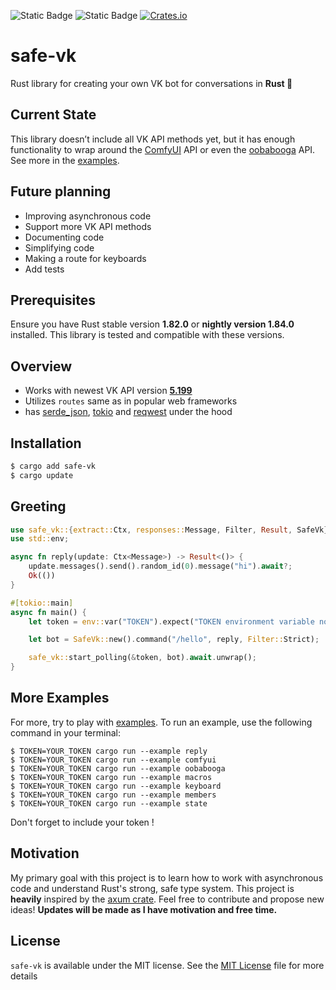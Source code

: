 ![Static Badge](https://img.shields.io/badge/rust%20stable-1.79.0-orange)
![Static Badge](https://img.shields.io/badge/rust%20nightly-1.82.0-orange)
[![Crates.io](https://img.shields.io/crates/v/safe-vk)](https://crates.io/crates/safe-vk)

# safe-vk

Rust library for creating your own VK bot for conversations in **Rust 🦀**

## Current State

This library doesn’t include all VK API methods yet, but it has enough 
functionality to wrap around the [ComfyUI](https://github.com/comfyanonymous/ComfyUI) API
or even the [oobabooga](https://github.com/oobabooga/text-generation-webui)
API. See more in the [examples](examples).

## Future planning

- Improving asynchronous code
- Support more VK API methods
- Documenting code
- Simplifying code 
- Making a route for keyboards
- Add tests

## Prerequisites

Ensure you have Rust stable version **1.82.0** or **nightly version 1.84.0** installed. 
This library is tested and compatible with these versions.

## Overview

- Works with newest VK API version [**5.199**](https://dev.vk.com/en/reference/version/5.199)
- Utilizes `routes` same as in popular web frameworks
- has
  [serde_json](https://docs.rs/serde_json/1.0.111/serde_json/index.html),
  [tokio](https://docs.rs/tokio/1.35.1/tokio/index.html) and
  [reqwest](https://docs.rs/reqwest/0.11.23/reqwest/index.html) under the hood

## Installation

```bash
$ cargo add safe-vk
$ cargo update
```

## Greeting
```rust
use safe_vk::{extract::Ctx, responses::Message, Filter, Result, SafeVk};
use std::env;

async fn reply(update: Ctx<Message>) -> Result<()> {
    update.messages().send().random_id(0).message("hi").await?;
    Ok(())
}

#[tokio::main]
async fn main() {
    let token = env::var("TOKEN").expect("TOKEN environment variable not set");

    let bot = SafeVk::new().command("/hello", reply, Filter::Strict);

    safe_vk::start_polling(&token, bot).await.unwrap();
}
```

## More Examples

For more, try to play with [examples](examples). 
To run an example, use the following command in your terminal:

```shell
$ TOKEN=YOUR_TOKEN cargo run --example reply
$ TOKEN=YOUR_TOKEN cargo run --example comfyui
$ TOKEN=YOUR_TOKEN cargo run --example oobabooga
$ TOKEN=YOUR_TOKEN cargo run --example macros
$ TOKEN=YOUR_TOKEN cargo run --example keyboard
$ TOKEN=YOUR_TOKEN cargo run --example members
$ TOKEN=YOUR_TOKEN cargo run --example state
```

Don't forget to include your token !

## Motivation
My primary goal with this project is to learn how to work with asynchronous code 
and understand Rust's strong, safe type system. 
This project is **heavily** inspired by the [axum
crate](https://crates.io/crates/axum).
Feel free to contribute and propose new ideas!
**Updates will be made as I have motivation and free time.**

## License

`safe-vk` is available under the MIT license. See the [MIT License](LICENSE) file for more details

